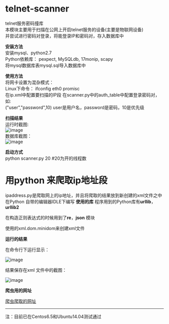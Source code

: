 # telnet-scanner 
telnet服务密码撞库  
本模块主要用于扫描在公网上开启telnet服务的设备(主要是物联网设备)  
并尝试进行密码对登录，将能登录IP和密码对，存入数据库中   

**安装方法**    
安装mysql、python2.7  
Python依赖库： pexpect, MySQLdb, 17monip, scapy  
将mysql数据库表mysql.sql导入数据库中  
 
**使用方法**  
将网卡设置为混杂模式：  
    Linux下命令： ifconfig eth0 promisc  
在ip.xml中配置要扫描的IP段
在scanner.py中的auth_table中配置登录密码对，如:    
("user","password",10)   user是用户名，password是密码，10是优先级 
 
**扫描结果**    
运行时截图:  
![image](https://github.com/scu-igroup/telnet-scanner/raw/master/images/result.png)  
数据库截图：  
![image](https://github.com/scu-igroup/telnet-scanner/raw/master/images/mysql_result.png)  

**启动方式**  
python scanner.py 20 #20为开的线程数  
# 用python 来爬取ip地址段
ipaddress.py是爬取网上的ip地址，并且将爬取的结果放到新创建的xml文件之中
在Python 自带的编辑器IDLE下编写
**使用的库**
程序用到的Python库有**urllib**，**urllib2**

在构造正则表达式的时候用到了**re**，**json** 模块

使用的xml.dom.minidom来创建xml文件

**运行的结果**

在命令行下运行显示：

![image](https://github.com/scu-igroup/telnet-scanner/blob/master/images/run_result.png)

结果保存在xml 文件中的截图：

![image](https://github.com/scu-igroup/telnet-scanner/blob/master/images/result_store.png)

**爬虫用的网址**

[爬虫爬取的网址](http://ips.chacuo.net/)



***
注：目前已在Centos6.5和Ubuntu14.04测试通过

